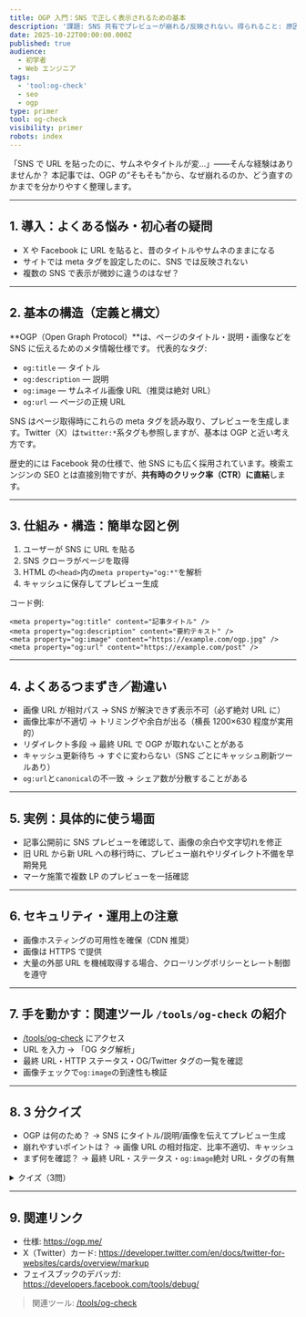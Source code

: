 ```yaml
---
title: OGP 入門：SNS で正しく表示されるための基本
description: '課題: SNS 共有でプレビューが崩れる/反映されない。得られること: 原因の把握・確認手順。'
date: 2025-10-22T00:00:00.000Z
published: true
audience:
  - 初学者
  - Web エンジニア
tags:
  - 'tool:og-check'
  - seo
  - ogp
type: primer
tool: og-check
visibility: primer
robots: index
---
```


「SNS で URL を貼ったのに、サムネやタイトルが変…」——そんな経験はありませんか？
本記事では、OGP の“そもそも”から、なぜ崩れるのか、どう直すのかまでを分かりやすく整理します。

---

## 1. 導入：よくある悩み・初心者の疑問

- X や Facebook に URL を貼ると、昔のタイトルやサムネのままになる
- サイトでは meta タグを設定したのに、SNS では反映されない
- 複数の SNS で表示が微妙に違うのはなぜ？

---

## 2. 基本の構造（定義と構文）

**OGP（Open Graph Protocol）**は、ページのタイトル・説明・画像などを SNS に伝えるためのメタ情報仕様です。
代表的なタグ:

- `og:title` — タイトル
- `og:description` — 説明
- `og:image` — サムネイル画像 URL（推奨は絶対 URL）
- `og:url` — ページの正規 URL

SNS はページ取得時にこれらの meta タグを読み取り、プレビューを生成します。Twitter（X）は`twitter:*`系タグも参照しますが、基本は OGP と近い考え方です。

歴史的には Facebook 発の仕様で、他 SNS にも広く採用されています。検索エンジンの SEO とは直接別物ですが、**共有時のクリック率（CTR）に直結**します。

---

## 3. 仕組み・構造：簡単な図と例

1. ユーザーが SNS に URL を貼る
2. SNS クローラがページを取得
3. HTML の`<head>`内の`meta property="og:*"`を解析
4. キャッシュに保存してプレビュー生成

コード例:

```
<meta property="og:title" content="記事タイトル" />
<meta property="og:description" content="要約テキスト" />
<meta property="og:image" content="https://example.com/ogp.jpg" />
<meta property="og:url" content="https://example.com/post" />
```

---

## 4. よくあるつまずき／勘違い

- 画像 URL が相対パス → SNS が解決できず表示不可（必ず絶対 URL に）
- 画像比率が不適切 → トリミングや余白が出る（横長 1200×630 程度が実用的）
- リダイレクト多段 → 最終 URL で OGP が取れないことがある
- キャッシュ更新待ち → すぐに変わらない（SNS ごとにキャッシュ刷新ツールあり）
- `og:url`と`canonical`の不一致 → シェア数が分散することがある

---

## 5. 実例：具体的に使う場面

- 記事公開前に SNS プレビューを確認して、画像の余白や文字切れを修正
- 旧 URL から新 URL への移行時に、プレビュー崩れやリダイレクト不備を早期発見
- マーケ施策で複数 LP のプレビューを一括確認

---

## 6. セキュリティ・運用上の注意

- 画像ホスティングの可用性を確保（CDN 推奨）
- 画像は HTTPS で提供
- 大量の外部 URL を機械取得する場合、クローリングポリシーとレート制御を遵守

---

## 7. 手を動かす：関連ツール `/tools/og-check` の紹介

- [/tools/og-check](/tools/og-check) にアクセス
- URL を入力 → 「OG タグ解析」
- 最終 URL・HTTP ステータス・OG/Twitter タグの一覧を確認
- 画像チェックで`og:image`の到達性も検証

---

## 8. 3 分クイズ

- OGP は何のため？ → SNS にタイトル/説明/画像を伝えてプレビュー生成
- 崩れやすいポイントは？ → 画像 URL の相対指定、比率不適切、キャッシュ
- まず何を確認？ → 最終 URL・ステータス・`og:image`絶対 URL・タグの有無

<details>
<summary>クイズ（3問）</summary>

1. `og:image`は相対 URL でもよい？ → いいえ、原則絶対 URL
2. `og:url`の目的は？ → 正規 URL を SNS に伝え、共有を集約
3. 変更が反映されない時は？ → SNS のキャッシュ更新ツールを使う

</details>

---

## 9. 関連リンク

- 仕様: https://ogp.me/
- X（Twitter）カード: https://developer.twitter.com/en/docs/twitter-for-websites/cards/overview/markup
- フェイスブックのデバッガ: https://developers.facebook.com/tools/debug/

> 関連ツール: [/tools/og-check](/tools/og-check)
